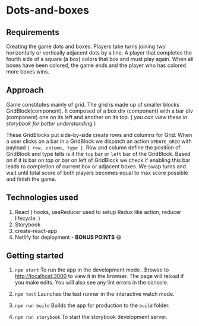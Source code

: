 # Dots-and-boxes

## Requirements

Creating the game dots and boxes. Players take turns joining two horizontally or vertically adjacent dots by a line. A player that completes the fourth side of a square (a box) colors that box and must play again. When all boxes have been colored, the game ends and the player who has colored more boxes wins.

## Approach

Game constitutes mainly of grid. The grid is made up of smaller blocks GridBlock(component). It composed of a box div (component) with a bar div (component) one on its left and another on its top. ( _you can view these in storybook for better understanding_ )

These GridBlocks put side-by-side create rows and columns for Grid. When a user clicks on a bar in a GridBlock we dispatch an action `UPDATE_GRID` with payload `{ row, column, type }`. Row and column define the position of GridBlock and type tells is it the `top` bar or `left` bar of the GridBlock. Based on if it is bar on top or bar on left of GridBlock we check if enabling this bar leads to completion of current box or adjacent boxes. We swap turns and wait until total score of both players becomes equal to max score possible and finish the game.

## Technologies used
1. React ( hooks, useReducer used to setup Redux like action, reducer lifecycle. )
2. Storybook
3. create-react-app
3. Netlify for deployment - **BONUS POINTS** :smile:

## Getting started
1. `npm start` To run the app in the development mode . Browse to [http://localhost:3000](http://localhost:3000) to view it in the browser. The page will reload if you make edits. You will also see any lint errors in the console.

2. `npm test` Launches the test runner in the interactive watch mode.

3. `npm run build` Builds the app for production to the `build` folder.

4. `npm run storybook` To start the storybook development server.
